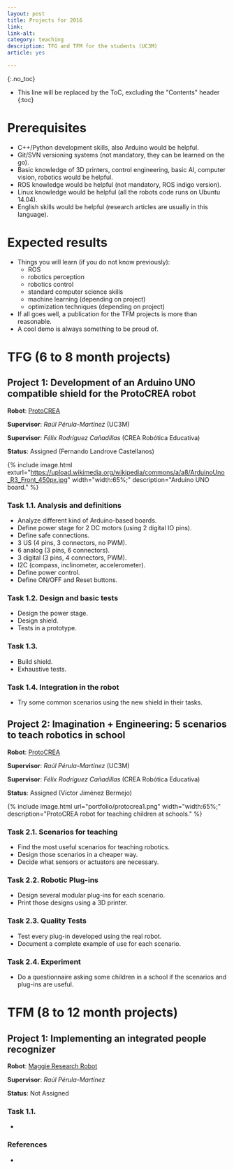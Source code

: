 ```yaml
---
layout: post
title: Projects for 2016
link: 
link-alt: 
category: teaching
description: TFG and TFM for the students (UC3M)
article: yes

---
```


{:.no_toc}

* This line will be replaced by the ToC, excluding the "Contents" header
{:toc}

# Prerequisites

 * C++/Python development skills, also Arduino would be helpful.
 * Git/SVN versioning systems (not mandatory, they can be learned on the go).
 * Basic knowledge of 3D printers, control engineering, basic AI, computer vision, robotics would be helpful.
 * ROS knowledge would be helpful (not mandatory, ROS indigo version).
 * Linux knowledge would be helpful (all the robots code runs on Ubuntu 14.04).
 * English skills would be helpful (research articles are usually in this language).

# Expected results

 * Things you will learn (if you do not know previously):
   * ROS
   * robotics perception
   * robotics control
   * standard computer science skills 
   * machine learning (depending on project)
   * optimization techniques (depending on project)
 * If all goes well, a publication for the TFM projects is more than reasonable.
 * A cool demo is always something to be proud of.


# TFG (6 to 8 month projects)

## Project 1: Development of an Arduino UNO compatible shield for the ProtoCREA robot

**Robot**: [ProtoCREA]()

**Supervisor**: *Raúl Pérula-Martínez* (UC3M)

**Supervisor**: *Félix Rodríguez Cañadillas* (CREA Robótica Educativa)

**Status**: Assigned (Fernando Landrove Castellanos)

{% include image.html exturl="https://upload.wikimedia.org/wikipedia/commons/a/a8/ArduinoUno_R3_Front_450px.jpg" width="width:65%;"  description="Arduino UNO board." %}

### Task 1.1. Analysis and definitions

 * Analyze different kind of Arduino-based boards.
 * Define power stage for 2 DC motors (using 2 digital IO pins).
 * Define safe connections.
  * 3 US (4 pins, 3 connectors, no PWM).
  * 6 analog (3 pins, 6 connectors).
  * 3 digital (3 pins, 4 connectors, PWM).
  * I2C (compass, inclinometer, accelerometer).
 * Define power control.
 * Define ON/OFF and Reset buttons.
 
### Task 1.2. Design and basic tests

 * Design the power stage.
 * Design shield.
 * Tests in a prototype.

### Task 1.3. 

 * Build shield.
 * Exhaustive tests.
 
### Task 1.4. Integration in the robot

 * Try some common scenarios using the new shield in their tasks.


## Project 2: Imagination + Engineering: 5 scenarios to teach robotics in school

**Robot**: [ProtoCREA]()

**Supervisor**: *Raúl Pérula-Martínez* (UC3M)

**Supervisor**: *Félix Rodríguez Cañadillas* (CREA Robótica Educativa)

**Status**: Assigned (Víctor Jiménez Bermejo)

{% include image.html url="portfolio/protocrea1.png" width="width:65%;"  description="ProtoCREA robot for teaching children at schools." %}

### Task 2.1. Scenarios for teaching

 * Find the most useful scenarios for teaching robotics.
 * Design those scenarios in a cheaper way.
 * Decide what sensors or actuators are necessary.
 
### Task 2.2. Robotic Plug-ins

 * Design several modular plug-ins for each scenario.
 * Print those designs using a 3D printer.

### Task 2.3. Quality Tests

 * Test every plug-in developed using the real robot.
 * Document a complete example of use for each scenario.
 
### Task 2.4. Experiment

 * Do a questionnaire asking some children in a school if the scenarios and plug-ins are useful.


# TFM (8 to 12 month projects)

## Project 1: Implementing an integrated people recognizer

**Robot**: [Maggie Research Robot](http://wiki.ros.org/Robots/Maggie)

**Supervisor**: *Raúl Pérula-Martínez*

**Status**: Not Assigned



### Task 1.1. 

 * 

### References

 * 
